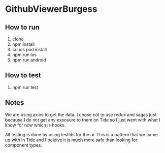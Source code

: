 # GithubViewerBurgess

## How to run
1. clone
2. npm install
3. cd ios pod install
4. npm run ios
5. npm run android

## How to test
1. npm run test

## Notes

We are using axios to get the data. I chose not to use redux and sagas just because I do not get any exposure to them on Tide so I just went with what I know for now which is hooks.

All testing is done by using testIds for the ui. This is a pattern that we came up with in Tide and I beleive it is much more safe than looking for component types.


